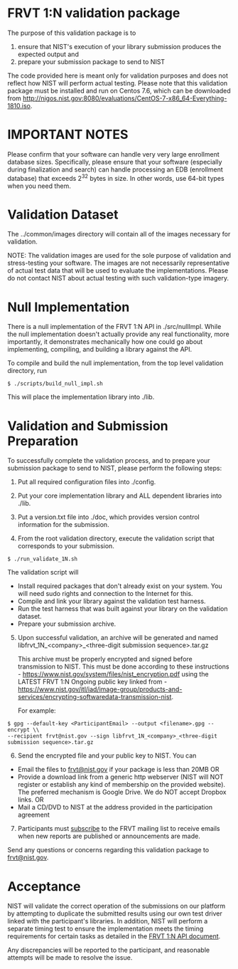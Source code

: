 
# FRVT 1:N validation package

The purpose of this validation package is to
1) ensure that NIST's execution of your library submission produces the expected output and
2) prepare your submission package to send to NIST

The code provided here is meant only for validation purposes and does not reflect how NIST will perform actual testing.  Please note that this validation package must be installed and run on Centos 7.6, which can be downloaded from
http://nigos.nist.gov:8080/evaluations/CentOS-7-x86_64-Everything-1810.iso.


# IMPORTANT NOTES
Please confirm that your software can handle very very large enrollment database sizes.  Specifically, please ensure that your software (especially during finalization and search) can handle processing an EDB (enrollment database) that exceeds 2<sup>32</sup> bytes in size.  In other words, use 64-bit types when you need them.

# Validation Dataset
The ../common/images directory will contain all of the images necessary for validation.

NOTE: The validation images are used for the sole purpose of validation and stress-testing your software.  The images are not necessarily representative of actual test data that will be used to evaluate the implementations.  Please do not contact NIST about actual testing with such validation-type imagery.

# Null Implementation
There is a null implementation of the FRVT 1:N API in ./src/nullImpl.  While the null implementation doesn't actually provide any real functionality, more importantly, it demonstrates mechanically how one could go about implementing, compiling, and building a library against the API.

To compile and build the null implementation, from the top level validation directory, run
````console
$ ./scripts/build_null_impl.sh
````
This will place the implementation library into ./lib.

# Validation and Submission Preparation
To successfully complete the validation process, and to prepare your submission package to send to NIST, please perform the following steps:

1) Put all required configuration files into ./config.

2) Put your core implementation library and ALL dependent libraries into ./lib.

3) Put a version.txt file into ./doc, which provides version control information for the submission.

4) From the root validation directory, execute the validation script that corresponds
   to your submission.  
````console
$ ./run_validate_1N.sh
````

The validation script will
- Install required packages that don't already exist on your system.  You will need sudo rights and connection to the Internet for this.
- Compile and link your library against the validation test harness.
- Run the test harness that was built against your library on the validation dataset.
- Prepare your submission archive.

5) Upon successful validation, an archive will be generated and named libfrvt_1N_\<company\>_\<three-digit submission sequence\>.tar.gz

   This archive must be properly encrypted and signed before transmission to NIST.  This must be done according to these instructions - https://www.nist.gov/system/files/nist_encryption.pdf using the LATEST FRVT 1:N Ongoing public key linked from -
   https://www.nist.gov/itl/iad/image-group/products-and-services/encrypting-softwaredata-transmission-nist.

   For example:
````console
$ gpg --default-key <ParticipantEmail> --output <filename>.gpg --encrypt \\
--recipient frvt@nist.gov --sign libfrvt_1N_<company>_<three-digit submission sequence>.tar.gz
````

6) Send the encrypted file and your public key to NIST.  You can
- Email the files to frvt@nist.gov if your package is less than 20MB OR
- Provide a download link from a generic http webserver (NIST will NOT register or establish any kind of membership on the provided website).  The preferred mechanism is Google Drive.  We do NOT accept Dropbox links.  OR
- Mail a CD/DVD to NIST at the address provided in the participation agreement

7) Participants must [subscribe](mailto:frvt-news+subscribe@list.nist.gov) to the FRVT mailing list to receive emails when new reports are published or announcements are made.

Send any questions or concerns regarding this validation package to frvt@nist.gov.

# Acceptance
NIST will validate the correct operation of the submissions on our platform by attempting to duplicate the submitted results using our own test driver linked with the participant's libraries.  In addition, NIST will perform a separate timing test to ensure the implementation meets the timing requirements for certain tasks as detailed in the [FRVT 1:N API document](https://pages.nist.gov/frvt/html/frvt1N.html).

Any discrepancies will be reported to the participant, and reasonable attempts will be made to resolve the issue.
